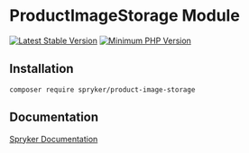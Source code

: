 # ProductImageStorage Module
[![Latest Stable Version](https://poser.pugx.org/spryker/product-image-storage/v/stable.svg)](https://packagist.org/packages/spryker/product-image-storage)
[![Minimum PHP Version](https://img.shields.io/badge/php-%3E%3D%208.2-8892BF.svg)](https://php.net/)

## Installation

```
composer require spryker/product-image-storage
```

## Documentation

[Spryker Documentation](https://spryker.github.io)
